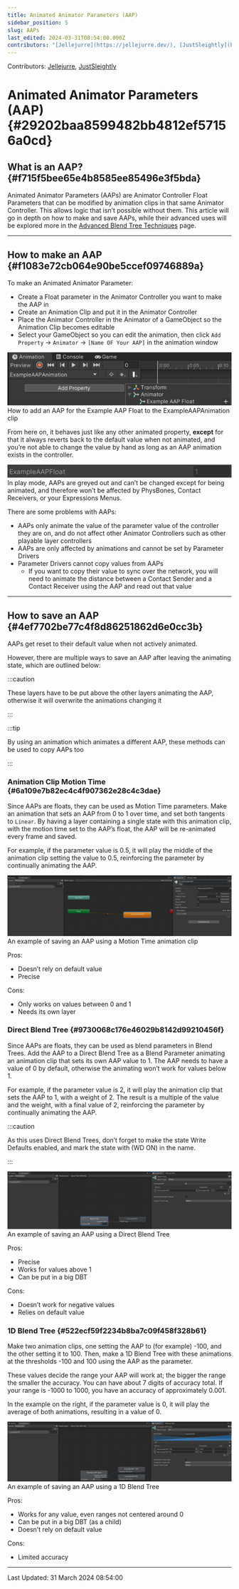 ```yaml
---
title: Animated Animator Parameters (AAP)
sidebar_position: 5
slug: AAPs
last_edited: 2024-03-31T08:54:00.000Z
contributors: "[Jellejurre](https://jellejurre.dev/), [JustSleightly](https://vrc.sleightly.dev/)"
---
```

Contributors: [Jellejurre](https://jellejurre.dev/), [JustSleightly](https://vrc.sleightly.dev/)



# Animated Animator Parameters (AAP) {#29202baa8599482bb4812ef57156a0cd}


## What is an AAP? {#f715f5bee65e4b8585ee85496e3f5bda}


Animated Animator Parameters (AAPs) are Animator Controller Float Parameters that can be modified by animation clips in that same Animator Controller. This allows logic that isn’t possible without them. This article will go in depth on how to make and save AAPs, while their advanced uses will be explored more in the [Advanced Blend Tree Techniques](/docs/Other/Advanced-BlendTrees) page.


---


## How to make an AAP {#f1083e72cb064e90be5ccef09746889a}


<div class='notion-row'>
<div class='notion-column' style={{width: 'calc((100% - (min(32px, 4vw) * 1)) * 0.5)'}}>


To make an Animated Animator Parameter:


- Create a Float parameter in the Animator Controller you want to make the AAP in
- Create an Animation Clip and put it in the Animator Controller
- Place the Animator Controller in the Animator of a GameObject so the Animation Clip becomes editable
- Select your GameObject so you can edit the animation, then click `Add Property` → `Animator` → `[Name OF Your AAP]` in the animation window

</div><div className='notion-spacer'></div>

<div class='notion-column' style={{width: 'calc((100% - (min(32px, 4vw) * 1)) * 0.5)'}}>


![How to add an AAP for the Example AAP Float to the ExampleAAPAnimation clip](./1763506886.png)<br/><GreyItalicText>How to add an AAP for the Example AAP Float to the ExampleAAPAnimation clip</GreyItalicText>


</div><div className='notion-spacer'></div>
</div>


<div class='notion-row'>
<div class='notion-column' style={{width: 'calc((100% - (min(32px, 4vw) * 1)) * 0.5)'}}>


From here on, it behaves just like any other animated property, **except** for that it always reverts back to the default value when not animated, and you’re not able to change the value by hand as long as an AAP animation exists in the controller.


</div><div className='notion-spacer'></div>

<div class='notion-column' style={{width: 'calc((100% - (min(32px, 4vw) * 1)) * 0.5)'}}>


![In play mode, AAPs are greyed out and can’t be changed except for being animated, and therefore won’t be affected by PhysBones, Contact Receivers, or your Expressions Menus.](./621558397.png)<br/><GreyItalicText>In play mode, AAPs are greyed out and can’t be changed except for being animated, and therefore won’t be affected by PhysBones, Contact Receivers, or your Expressions Menus.</GreyItalicText>


</div><div className='notion-spacer'></div>
</div>


There are some problems with AAPs:

- AAPs only animate the value of the parameter value of the controller they are on, and do not affect other Animator Controllers such as other playable layer controllers
- AAPs are only affected by animations and cannot be set by Parameter Drivers
- Parameter Drivers cannot copy values from AAPs
	- If you want to copy their value to sync over the network, you will need to animate the distance between a Contact Sender and a Contact Receiver using the AAP and read out that value
---


## How to save an AAP {#4ef7702be77c4f8d86251862d6e0cc3b}


AAPs get reset to their default value when not actively animated.


However, there are multiple ways to save an AAP after leaving the animating state, which are outlined below:


:::caution

These layers have to be put above the other layers animating the AAP, otherwise it will overwrite the animations changing it

:::




:::tip

By using an animation which animates a different AAP, these methods can be used to copy AAPs too

:::




### Animation Clip Motion Time {#6a109e7b82ec4c4f907362e28c4c3dae}


<div class='notion-row'>
<div class='notion-column' style={{width: 'calc((100% - (min(32px, 4vw) * 1)) * 1)'}}>


Since AAPs are floats, they can be used as Motion Time parameters. Make an animation that sets an AAP from 0 to 1 over time, and set both tangents to `Linear`. By having a layer containing a single state with this animation clip, with the motion time set to the AAP’s float, the AAP will be re-animated every frame and saved.



For example, if the parameter value is 0.5, it will play the middle of the animation clip setting the value to 0.5, reinforcing the parameter by continually animating the AAP.


</div><div className='notion-spacer'></div>

<div class='notion-column' style={{width: 'calc((100% - (min(32px, 4vw) * 1)) * 0.9375)'}}>


![An example of saving an AAP using a Motion Time animation clip](./1968578658.png)<br/><GreyItalicText>An example of saving an AAP using a Motion Time animation clip</GreyItalicText>


</div><div className='notion-spacer'></div>
</div>


<div class='notion-row'>
<div class='notion-column' style={{width: 'calc((100% - (min(32px, 4vw) * 1)) * 0.5)'}}>


Pros:


- Doesn’t rely on default value
- Precise

</div><div className='notion-spacer'></div>

<div class='notion-column' style={{width: 'calc((100% - (min(32px, 4vw) * 1)) * 0.5)'}}>


Cons:


- Only works on values between 0 and 1
- Needs its own layer

</div><div className='notion-spacer'></div>
</div>


### Direct Blend Tree {#9730068c176e46029b8142d99210456f}


<div class='notion-row'>
<div class='notion-column' style={{width: 'calc((100% - (min(32px, 4vw) * 1)) * 1.0625)'}}>


Since AAPs are floats, they can be used as blend parameters in Blend Trees. Add the AAP to a Direct Blend Tree as a Blend Parameter animating an animation clip that sets its own AAP value to 1. The AAP needs to have a value of 0 by default, otherwise the animating won’t work for values below 1. 



For example, if the parameter value is 2, it will play the animation clip that sets the AAP to 1, with a weight of 2. The result is a multiple of the value and the weight, with a final value of 2, reinforcing the parameter by continually animating the AAP.



:::caution

As this uses Direct Blend Trees, don’t forget to make the state Write Defaults enabled, and mark the state with (WD ON) in the name.

:::




</div><div className='notion-spacer'></div>

<div class='notion-column' style={{width: 'calc((100% - (min(32px, 4vw) * 1)) * 0.9375)'}}>


![An example of saving an AAP using a Direct Blend Tree](./1978833943.png)<br/><GreyItalicText>An example of saving an AAP using a Direct Blend Tree</GreyItalicText>


</div><div className='notion-spacer'></div>
</div>


<div class='notion-row'>
<div class='notion-column' style={{width: 'calc((100% - (min(32px, 4vw) * 1)) * 0.5)'}}>


Pros:


- Precise
- Works for values above 1
- Can be put in a big DBT

</div><div className='notion-spacer'></div>

<div class='notion-column' style={{width: 'calc((100% - (min(32px, 4vw) * 1)) * 0.5)'}}>


Cons:


- Doesn’t work for negative values
- Relies on default value

</div><div className='notion-spacer'></div>
</div>


### 1D Blend Tree {#522ecf59f2234b8ba7c09f458f328b61}


<div class='notion-row'>
<div class='notion-column' style={{width: 'calc((100% - (min(32px, 4vw) * 1)) * 1)'}}>


Make two animation clips, one setting the AAP to (for example) -100, and the other setting it to 100. Then, make a 1D Blend Tree with these animations at the thresholds -100 and 100 using the AAP as the parameter. 



These values decide the range your AAP will work at; the bigger the range the smaller the accuracy. You can have about 7 digits of accuracy total. If your range is -1000 to 1000, you have an accuracy of approximately 0.001.



In the example on the right, if the parameter value is 0, it will play the average of both animations, resulting in a value of 0.


</div><div className='notion-spacer'></div>

<div class='notion-column' style={{width: 'calc((100% - (min(32px, 4vw) * 1)) * 1)'}}>


![An example of saving an AAP using a 1D Blend Tree](./394012831.png)<br/><GreyItalicText>An example of saving an AAP using a 1D Blend Tree</GreyItalicText>


</div><div className='notion-spacer'></div>
</div>


<div class='notion-row'>
<div class='notion-column' style={{width: 'calc((100% - (min(32px, 4vw) * 1)) * 0.5)'}}>


Pros:


- Works for any value, even ranges not centered around 0
- Can be put in a big DBT (as a child)
- Doesn’t rely on default value

</div><div className='notion-spacer'></div>

<div class='notion-column' style={{width: 'calc((100% - (min(32px, 4vw) * 1)) * 0.5)'}}>


Cons:


- Limited accuracy

</div><div className='notion-spacer'></div>
</div>



---
<RightAlignedText>Last Updated: 31 March 2024 08:54:00</RightAlignedText>